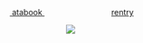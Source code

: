 <div align="center"> ‎‎‎ ‎<a href="https://gojo.atabook.org"> atabook </a>   ‎ ‎‎‎ ‎‎ ‎‎  ‎ ‎‎‎ ‎‎ ‎‎     ‎ ‎‎‎‎ ‎‎‎ ‎‎ ‎‎   ‎ ‎‎‎ ‎‎  ‎‎ ‎‎   ‎ ‎‎‎ ‎‎ ‎‎   ‎ ‎‎‎ ‎‎ ‎‎ ‎ ‎‎‎ ‎‎ ‎‎ <a href="https://rentry.co/piro"> rentry</a>   
 </div> 

<p align="center"> <img src="https://i.postimg.cc/9FGY5bjJ/image-2025-02-15-201829457-removebg-preview.png"> </p> 
<p align="center">
